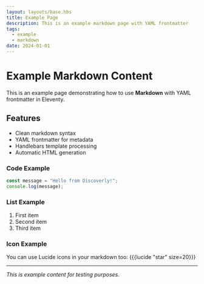 ```yaml
---
layout: layouts/base.hbs
title: Example Page
description: This is an example markdown page with YAML frontmatter
tags:
  - example
  - markdown
date: 2024-01-01
---
```


# Example Markdown Content

This is an example page demonstrating how to use **Markdown** with YAML frontmatter in Eleventy.

## Features

- Clean markdown syntax
- YAML frontmatter for metadata
- Handlebars template processing
- Automatic HTML generation

### Code Example

```javascript
const message = "Hello from Discoverly!";
console.log(message);
```

### List Example

1. First item
2. Second item
3. Third item

### Icon Example

You can use Lucide icons in your markdown too: {{{lucide "star" size=20}}}

---

*This is example content for testing purposes.*